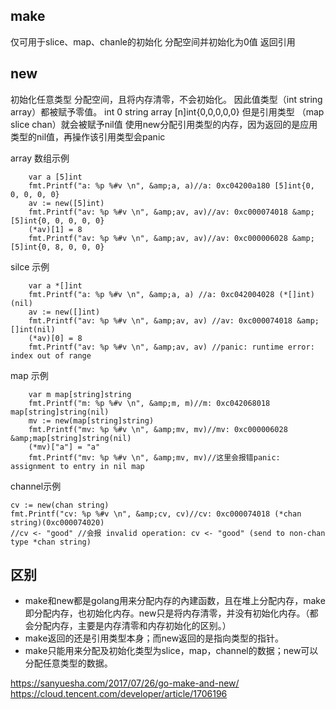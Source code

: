 ## make
仅可用于slice、map、chanle的初始化
分配空间并初始化为0值
返回引用

## new
初始化任意类型
分配空间，且将内存清零，不会初始化。
因此值类型（int string array）都被赋予零值。
int 0 
string
array [n]int{0,0,0,0,0}
但是引用类型 （map slice chan）就会被赋予nil值
使用new分配引用类型的内存，因为返回的是应用类型的nil值，再操作该引用类型会panic


array 数组示例
```
    var a [5]int
    fmt.Printf("a: %p %#v \n", &amp;a, a)//a: 0xc04200a180 [5]int{0, 0, 0, 0, 0} 
    av := new([5]int)
    fmt.Printf("av: %p %#v \n", &amp;av, av)//av: 0xc000074018 &amp;[5]int{0, 0, 0, 0, 0}
    (*av)[1] = 8
    fmt.Printf("av: %p %#v \n", &amp;av, av)//av: 0xc000006028 &amp;[5]int{0, 8, 0, 0, 0}
```

silce 示例

```
    var a *[]int
    fmt.Printf("a: %p %#v \n", &amp;a, a) //a: 0xc042004028 (*[]int)(nil)
    av := new([]int)
    fmt.Printf("av: %p %#v \n", &amp;av, av) //av: 0xc000074018 &amp;[]int(nil)
    (*av)[0] = 8
    fmt.Printf("av: %p %#v \n", &amp;av, av) //panic: runtime error: index out of range
```

map 示例

```
    var m map[string]string
    fmt.Printf("m: %p %#v \n", &amp;m, m)//m: 0xc042068018 map[string]string(nil) 
    mv := new(map[string]string)
    fmt.Printf("mv: %p %#v \n", &amp;mv, mv)//mv: 0xc000006028 &amp;map[string]string(nil)
    (*mv)["a"] = "a"
    fmt.Printf("mv: %p %#v \n", &amp;mv, mv)//这里会报错panic: assignment to entry in nil map
```

channel示例

```
cv := new(chan string)
fmt.Printf("cv: %p %#v \n", &amp;cv, cv)//cv: 0xc000074018 (*chan string)(0xc000074020) 
//cv <- "good" //会报 invalid operation: cv <- "good" (send to non-chan type *chan string)
```




## 区别

- make和new都是golang用来分配内存的內建函数，且在堆上分配内存，make 即分配内存，也初始化内存。new只是将内存清零，并没有初始化内存。（都会分配内存，主要是内存清零和内存初始化的区别。）
- make返回的还是引用类型本身；而new返回的是指向类型的指针。
- make只能用来分配及初始化类型为slice，map，channel的数据；new可以分配任意类型的数据。

https://sanyuesha.com/2017/07/26/go-make-and-new/
https://cloud.tencent.com/developer/article/1706196